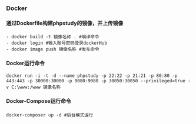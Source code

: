 ### Docker
#### 通过Dockerfile构建phpstudy的镜像，并上传镜像
    - docker build -t 镜像名称 . #编译命令 
    - docker login #输入账号密码登录dockerHub
    - docker image push 镜像名称 #发布命令

#### Docker运行命令
    docker run -i -t -d --name phpstudy -p 22:22 -p 21:21 -p 80:80 -p 443:443 -p 30000:30000 -p 9080:9080 -p 30050:30050 --privileged=true -v C:\www:/www 镜像名称

#### Docker-Compose运行命令
    docker-composer up -d #后台模式运行
